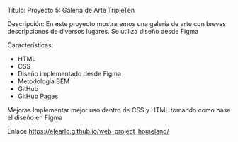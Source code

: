 Título:
Proyecto 5: Galería de Arte TripleTen

Descripción:
En este proyecto mostraremos una galería de arte con breves descripciones de diversos lugares. Se utiliza diseño desde Figma

Características:

- HTML
- CSS
- Diseño implementado desde Figma
- Metodología BEM
- GitHub
- GitHub Pages

Mejoras
Implementar mejor uso dentro de CSS y HTML tomando como base el diseño en Figma

Enlace
https://elearlo.github.io/web_project_homeland/
